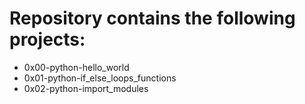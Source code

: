 # Repository contains the following projects:

* 0x00-python-hello_world  
* 0x01-python-if_else_loops_functions  
* 0x02-python-import_modules  
